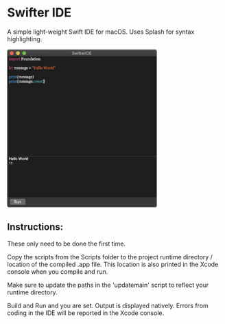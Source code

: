 # Swifter IDE

A simple light-weight Swift IDE for macOS. Uses Splash for syntax highlighting.

<img src="/ScreenShot/ScreenShot.png" alt="drawing" width="350" height="370"/>

## Instructions:
These only need to be done the first time.

Copy the scripts from the Scripts folder to the project runtime directory / location of the compiled .app file. This location is also printed in the Xcode console when you compile and run.

Make sure to update the paths in the 'updatemain' script to reflect your runtime directory.

Build and Run and you are set. Output is displayed natively. Errors from coding in the IDE will be reported in the Xcode console.

